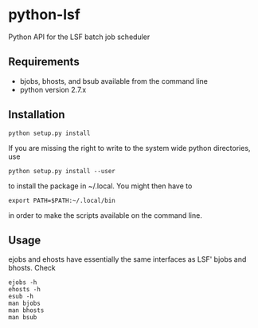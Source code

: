 python-lsf
==========

Python API for the LSF batch job scheduler


Requirements
------------
* bjobs, bhosts, and bsub available from the command line
* python version 2.7.x


Installation
------------

    python setup.py install

If you are missing the right to write to the system wide python directories,
use

    python setup.py install --user

to install the package in ~/.local. You might then have to

    export PATH=$PATH:~/.local/bin

in order to make the scripts available on the command line.


Usage
-----

ejobs and ehosts have essentially the same interfaces as LSF' bjobs and bhosts.
Check

    ejobs -h
    ehosts -h
    esub -h
    man bjobs
    man bhosts
    man bsub
